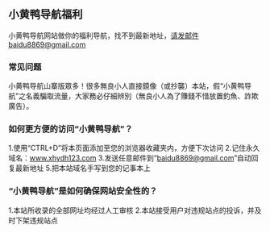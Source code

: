 ## 小黄鸭导航福利

小黄鸭导航网站做你的福利导航，找不到最新地址，请发邮件baidu8869@gmail.com


### 常见问题

小黄鸭导航山寨版眾多！很多無良小人直接鏡像（或抄襲）本站，假“小黄鸭导航”之名義騙取流量，大家務必仔細辨別（無良小人為了賺錢不惜放置釣魚、詐欺廣告）。


### 如何更方便的访问“小黄鸭导航”？

1.使用“CTRL+D”将本页面添加至您的浏览器收藏夹内，方便下次访问
2.记住永久域名：www.xhydh123.com 
3.发送任意邮件到“baidu8869@gmail.com”自动回复最新地址
5.把本站域名手写到您的记事本上

### “小黄鸭导航”是如何确保网站安全性的？

1.本站所收录的全部网址均经过人工审核
2.本站接受用户对违规站点的投诉，并及时下架违规站点
